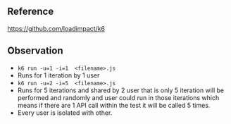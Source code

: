 ## Reference
  https://github.com/loadimpact/k6
## Observation
  - `k6 run -u=1 -i=1  <filename>.js`
  - Runs for 1 iteration by 1 user
  - `k6 run -u=2 -i=5  <filename>.js`
  - Runs for 5 iterations and shared by 2 user that is only 5 iteration will be performed and randomly and user could 
  run in those iterations which means if there are 1 API call within the test it will be called 5 times.
  - Every user is isolated with other.
